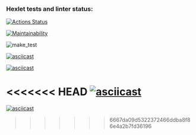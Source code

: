 ### Hexlet tests and linter status:
[![Actions Status](https://github.com/ibanb/backend-project-lvl1/workflows/hexlet-check/badge.svg)](https://github.com/ibanb/backend-project-lvl1/actions)

[![Maintainability](https://api.codeclimate.com/v1/badges/a99a88d28ad37a79dbf6/maintainability)](https://codeclimate.com/github/codeclimate/codeclimate/maintainability)

![make_test](https://github.com/ibanb/backend-project-lvl1/actions/workflows/makefile.yml/badge.svg)

[![asciicast](https://asciinema.org/a/SK9kcqi6Pae96oFNWyp5ztC0F.svg)](https://asciinema.org/a/SK9kcqi6Pae96oFNWyp5ztC0F)

[![asciicast](https://asciinema.org/a/PwVGCdzUcorBM3sTavDD9ZF4f.svg)](https://asciinema.org/a/PwVGCdzUcorBM3sTavDD9ZF4f)

<<<<<<< HEAD
[![asciicast](https://asciinema.org/a/d6vJJUdOAkWa7FEEZ4b8gU0W8.svg)](https://asciinema.org/a/d6vJJUdOAkWa7FEEZ4b8gU0W8)
=======
[![asciicast](https://asciinema.org/a/XhsGPt7zwqplQG4acHrUaXGav.svg)](https://asciinema.org/a/XhsGPt7zwqplQG4acHrUaXGav)
>>>>>>> 6667da09d5322372466ddba8f86e4a2b7fd36196
